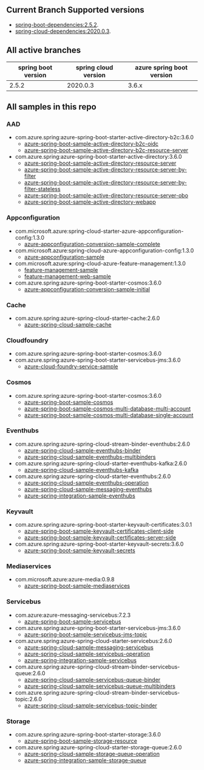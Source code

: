 
## Current Branch Supported versions
- [spring-boot-dependencies:2.5.2](https://repo.maven.apache.org/maven2/org/springframework/boot/spring-boot-dependencies/2.5.2/spring-boot-dependencies-2.5.2.pom).
- [spring-cloud-dependencies:2020.0.3](https://repo.maven.apache.org/maven2/org/springframework/cloud/spring-cloud-dependencies/2020.0.3/spring-cloud-dependencies-2020.0.3.pom).

## All active branches

| spring boot version | spring cloud version | azure spring boot version | 
| ---                 | ---                  | ---                       | 
| 2.5.2               | 2020.0.3             | 3.6.x                     | 

## All samples in this repo
### AAD
- com.azure.spring:azure-spring-boot-starter-active-directory-b2c:3.6.0
    - [azure-spring-boot-sample-active-directory-b2c-oidc](/aad/azure-spring-boot-sample-active-directory-b2c-oidc) 
    - [azure-spring-boot-sample-active-directory-b2c-resource-server](/aad/azure-spring-boot-sample-active-directory-b2c-resource-server) 
- com.azure.spring:azure-spring-boot-starter-active-directory:3.6.0
    - [azure-spring-boot-sample-active-directory-resource-server](/aad/azure-spring-boot-sample-active-directory-resource-server) 
    - [azure-spring-boot-sample-active-directory-resource-server-by-filter](/aad/azure-spring-boot-sample-active-directory-resource-server-by-filter) 
    - [azure-spring-boot-sample-active-directory-resource-server-by-filter-stateless](/aad/azure-spring-boot-sample-active-directory-resource-server-by-filter-stateless) 
    - [azure-spring-boot-sample-active-directory-resource-server-obo](/aad/azure-spring-boot-sample-active-directory-resource-server-obo) 
    - [azure-spring-boot-sample-active-directory-webapp](/aad/azure-spring-boot-sample-active-directory-webapp) 

### Appconfiguration
- com.microsoft.azure:spring-cloud-starter-azure-appconfiguration-config:1.3.0
    - [azure-appconfiguration-conversion-sample-complete](/appconfiguration/azure-appconfiguration-conversion-sample-complete)
- com.microsoft.azure:spring-cloud-azure-appconfiguration-config:1.3.0
    - [azure-appconfiguration-sample](/appconfiguration/azure-appconfiguration-sample) 
- com.microsoft.azure:spring-cloud-azure-feature-management:1.3.0
    - [feature-management-sample](/appconfiguration/feature-management-sample) 
    - [feature-management-web-sample](/appconfiguration/feature-management-web-sample)
- com.azure.spring:azure-spring-boot-starter-cosmos:3.6.0
    - [azure-appconfiguration-conversion-sample-initial](/appconfiguration/azure-appconfiguration-conversion-sample-initial)

### Cache
- com.azure.spring:azure-spring-cloud-starter-cache:2.6.0
    - [azure-spring-cloud-sample-cache](/cache/azure-spring-cloud-sample-cache) 

### Cloudfoundry
- com.azure.spring:azure-spring-boot-starter-cosmos:3.6.0
- com.azure.spring:azure-spring-boot-starter-servicebus-jms:3.6.0
    - [azure-cloud-foundry-service-sample](/cloudfoundry/azure-cloud-foundry-service-sample) 
  
### Cosmos
- com.azure.spring:azure-spring-boot-starter-cosmos:3.6.0
    - [azure-spring-boot-sample-cosmos](/cosmos/azure-spring-boot-sample-cosmos) 
    - [azure-spring-boot-sample-cosmos-multi-database-multi-account](/cosmos/azure-spring-boot-sample-cosmos-multi-database-multi-account) 
    - [azure-spring-boot-sample-cosmos-multi-database-single-account](/cosmos/azure-spring-boot-sample-cosmos-multi-database-single-account)

### Eventhubs
- com.azure.spring:azure-spring-cloud-stream-binder-eventhubs:2.6.0
    - [azure-spring-cloud-sample-eventhubs-binder](/eventhubs/azure-spring-cloud-sample-eventhubs-binder) 
    - [azure-spring-cloud-sample-eventhubs-multibinders](/eventhubs/azure-spring-cloud-sample-eventhubs-multibinders)    
- com.azure.spring:azure-spring-cloud-starter-eventhubs-kafka:2.6.0
    - [azure-spring-cloud-sample-eventhubs-kafka](/eventhubs/azure-spring-cloud-sample-eventhubs-kafka) 
- com.azure.spring:azure-spring-cloud-starter-eventhubs:2.6.0     
    - [azure-spring-cloud-sample-eventhubs-operation](/eventhubs/azure-spring-cloud-sample-eventhubs-operation) 
    - [azure-spring-cloud-sample-messaging-eventhubs](/eventhubs/azure-spring-cloud-sample-messaging-eventhubs) 
    - [azure-spring-integration-sample-eventhubs](/eventhubs/azure-spring-integration-sample-eventhubs) 

### Keyvault
- com.azure.spring:azure-spring-boot-starter-keyvault-certificates:3.0.1
    - [azure-spring-boot-sample-keyvault-certificates-client-side](/keyvault/azure-spring-boot-sample-keyvault-certificates-client-side) 
    - [azure-spring-boot-sample-keyvault-certificates-server-side](/keyvault/azure-spring-boot-sample-keyvault-certificates-server-side) 
- com.azure.spring:azure-spring-boot-starter-keyvault-secrets:3.6.0      
    - [azure-spring-boot-sample-keyvault-secrets](/keyvault/azure-spring-boot-sample-keyvault-secrets) 

### Mediaservices
- com.microsoft.azure:azure-media:0.9.8
    - [azure-spring-boot-sample-mediaservices](/mediaservices/azure-spring-boot-sample-mediaservices) 
  
### Servicebus
- com.azure:azure-messaging-servicebus:7.2.3
    - [azure-spring-boot-sample-servicebus](/servicebus/azure-spring-boot-sample-servicebus)    
- com.azure.spring:azure-spring-boot-starter-servicebus-jms:3.6.0
    - [azure-spring-boot-sample-servicebus-jms-topic](/servicebus/azure-spring-boot-sample-servicebus-jms-topic)
- com.azure.spring:azure-spring-cloud-starter-servicebus:2.6.0
    - [azure-spring-cloud-sample-messaging-servicebus](/servicebus/azure-spring-cloud-sample-messaging-servicebus) 
    - [azure-spring-cloud-sample-servicebus-operation](/servicebus/azure-spring-cloud-sample-servicebus-operation)
    - [azure-spring-integration-sample-servicebus](/servicebus/azure-spring-integration-sample-servicebus)
- com.azure.spring:azure-spring-cloud-stream-binder-servicebus-queue:2.6.0
    - [azure-spring-cloud-sample-servicebus-queue-binder](/servicebus/azure-spring-cloud-sample-servicebus-queue-binder) 
    - [azure-spring-cloud-sample-servicebus-queue-multibinders](/servicebus/azure-spring-cloud-sample-servicebus-queue-multibinders) 
- com.azure.spring:azure-spring-cloud-stream-binder-servicebus-topic:2.6.0
    - [azure-spring-cloud-sample-servicebus-topic-binder](/servicebus/azure-spring-cloud-sample-servicebus-topic-binder) 

### Storage
- com.azure.spring:azure-spring-boot-starter-storage:3.6.0
    - [azure-spring-boot-sample-storage-resource](/storage/azure-spring-boot-sample-storage-resource)
- com.azure.spring:azure-spring-cloud-starter-storage-queue:2.6.0
    - [azure-spring-cloud-sample-storage-queue-operation](/storage/azure-spring-cloud-sample-storage-queue-operation) 
    - [azure-spring-integration-sample-storage-queue](/storage/azure-spring-integration-sample-storage-queue) 


[main]: https://github.com/Azure-Samples/azure-spring-boot-samples

